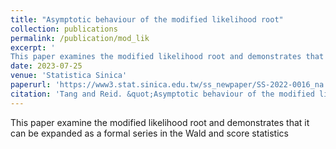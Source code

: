 ```yaml
---
title: "Asymptotic behaviour of the modified likelihood root"
collection: publications
permalink: /publication/mod_lik
excerpt: '
This paper examines the modified likelihood root and demonstrates that it can be expanded as a formal series in the Wald and score statistics.'
date: 2023-07-25
venue: 'Statistica Sinica'
paperurl: 'https://www3.stat.sinica.edu.tw/ss_newpaper/SS-2022-0016_na.pdf'
citation: 'Tang and Reid. &quot;Asymptotic behaviour of the modified likelihood root&quot; <i>Statistica Sinica</i>, to appear.'
---
```

This paper examine the modified likelihood root and demonstrates that it can be expanded as a formal series in the Wald and score statistics
